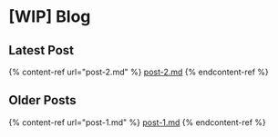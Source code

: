 # [WIP] Blog

## Latest Post

{% content-ref url="post-2.md" %}
[post-2.md](post-2.md)
{% endcontent-ref %}

## Older Posts

{% content-ref url="post-1.md" %}
[post-1.md](post-1.md)
{% endcontent-ref %}
